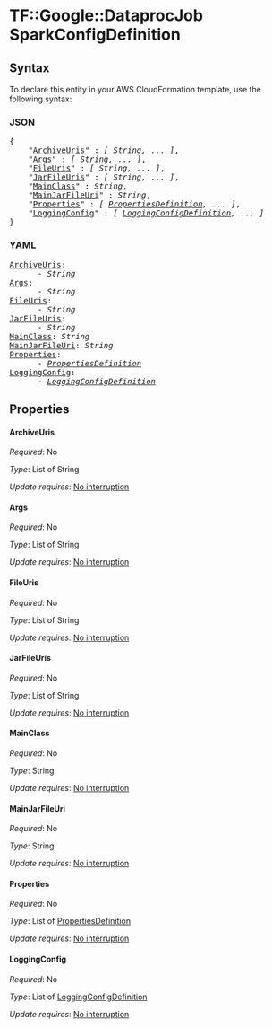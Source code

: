 # TF::Google::DataprocJob SparkConfigDefinition

## Syntax

To declare this entity in your AWS CloudFormation template, use the following syntax:

### JSON

<pre>
{
    "<a href="#archiveuris" title="ArchiveUris">ArchiveUris</a>" : <i>[ String, ... ]</i>,
    "<a href="#args" title="Args">Args</a>" : <i>[ String, ... ]</i>,
    "<a href="#fileuris" title="FileUris">FileUris</a>" : <i>[ String, ... ]</i>,
    "<a href="#jarfileuris" title="JarFileUris">JarFileUris</a>" : <i>[ String, ... ]</i>,
    "<a href="#mainclass" title="MainClass">MainClass</a>" : <i>String</i>,
    "<a href="#mainjarfileuri" title="MainJarFileUri">MainJarFileUri</a>" : <i>String</i>,
    "<a href="#properties" title="Properties">Properties</a>" : <i>[ <a href="propertiesdefinition.md">PropertiesDefinition</a>, ... ]</i>,
    "<a href="#loggingconfig" title="LoggingConfig">LoggingConfig</a>" : <i>[ <a href="loggingconfigdefinition.md">LoggingConfigDefinition</a>, ... ]</i>
}
</pre>

### YAML

<pre>
<a href="#archiveuris" title="ArchiveUris">ArchiveUris</a>: <i>
      - String</i>
<a href="#args" title="Args">Args</a>: <i>
      - String</i>
<a href="#fileuris" title="FileUris">FileUris</a>: <i>
      - String</i>
<a href="#jarfileuris" title="JarFileUris">JarFileUris</a>: <i>
      - String</i>
<a href="#mainclass" title="MainClass">MainClass</a>: <i>String</i>
<a href="#mainjarfileuri" title="MainJarFileUri">MainJarFileUri</a>: <i>String</i>
<a href="#properties" title="Properties">Properties</a>: <i>
      - <a href="propertiesdefinition.md">PropertiesDefinition</a></i>
<a href="#loggingconfig" title="LoggingConfig">LoggingConfig</a>: <i>
      - <a href="loggingconfigdefinition.md">LoggingConfigDefinition</a></i>
</pre>

## Properties

#### ArchiveUris

_Required_: No

_Type_: List of String

_Update requires_: [No interruption](https://docs.aws.amazon.com/AWSCloudFormation/latest/UserGuide/using-cfn-updating-stacks-update-behaviors.html#update-no-interrupt)

#### Args

_Required_: No

_Type_: List of String

_Update requires_: [No interruption](https://docs.aws.amazon.com/AWSCloudFormation/latest/UserGuide/using-cfn-updating-stacks-update-behaviors.html#update-no-interrupt)

#### FileUris

_Required_: No

_Type_: List of String

_Update requires_: [No interruption](https://docs.aws.amazon.com/AWSCloudFormation/latest/UserGuide/using-cfn-updating-stacks-update-behaviors.html#update-no-interrupt)

#### JarFileUris

_Required_: No

_Type_: List of String

_Update requires_: [No interruption](https://docs.aws.amazon.com/AWSCloudFormation/latest/UserGuide/using-cfn-updating-stacks-update-behaviors.html#update-no-interrupt)

#### MainClass

_Required_: No

_Type_: String

_Update requires_: [No interruption](https://docs.aws.amazon.com/AWSCloudFormation/latest/UserGuide/using-cfn-updating-stacks-update-behaviors.html#update-no-interrupt)

#### MainJarFileUri

_Required_: No

_Type_: String

_Update requires_: [No interruption](https://docs.aws.amazon.com/AWSCloudFormation/latest/UserGuide/using-cfn-updating-stacks-update-behaviors.html#update-no-interrupt)

#### Properties

_Required_: No

_Type_: List of <a href="propertiesdefinition.md">PropertiesDefinition</a>

_Update requires_: [No interruption](https://docs.aws.amazon.com/AWSCloudFormation/latest/UserGuide/using-cfn-updating-stacks-update-behaviors.html#update-no-interrupt)

#### LoggingConfig

_Required_: No

_Type_: List of <a href="loggingconfigdefinition.md">LoggingConfigDefinition</a>

_Update requires_: [No interruption](https://docs.aws.amazon.com/AWSCloudFormation/latest/UserGuide/using-cfn-updating-stacks-update-behaviors.html#update-no-interrupt)

